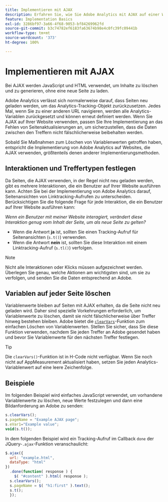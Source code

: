 ```yaml
---
title: Implementieren mit AJAX
description: Erfahren Sie, wie Sie Adobe Analytics mit AJAX auf einer Website implementieren.
feature: Implementation Basics
exl-id: 3286bf97-3a66-4f68-9053-bf84269962fd
source-git-commit: b3c74782ef6183fa63674b98e4c0fc39fc09441b
workflow-type: tm+mt
source-wordcount: '373'
ht-degree: 100%

---
```


# Implementieren mit AJAX

Bei AJAX werden JavaScript und HTML verwendet, um Inhalte zu löschen und zu generieren, ohne eine neue Seite zu laden.

Adobe Analytics verlässt sich normalerweise darauf, dass Seiten neu geladen werden, um das Analytics-Tracking-Objekt zurückzusetzen. Jedes Mal, wenn Sie zu einer anderen URL navigieren, werden alle Analytics-Variablen zurückgesetzt und können erneut definiert werden. Wenn Sie AJAX auf Ihrer Website verwenden, passen Sie Ihre Implementierung an das Fehlen von Seitenaktualisierungen an, um sicherzustellen, dass die Daten zwischen den Treffern nicht fälschlicherweise beibehalten werden.

Sobald Sie Maßnahmen zum Löschen von Variablenwerten getroffen haben, entspricht die Implementierung von Adobe Analytics auf Websites, die AJAX verwenden, größtenteils denen anderer Implementierungsmethoden.

## Interaktionen und Treffertypen festlegen

Da Seiten, die AJAX verwenden, in der Regel nicht neu geladen werden, gibt es mehrere Interaktionen, die ein Benutzer auf Ihrer Website ausführen kann. Achten Sie bei der Implementierung von Adobe Analytics darauf, Seitenansichten von Linktracking-Aufrufen zu unterscheiden. Berücksichtigen Sie die folgende Frage für jede Interaktion, die ein Benutzer auf Ihrer Website ausführen kann:

*Wenn ein Benutzer mit meiner Website interagiert, verändert diese Interaktion genug vom Inhalt der Seite, um als neue Seite zu gelten?*

* Wenn die Antwort **ja** ist, sollten Sie einen Tracking-Aufruf für Seitenansichten (`s.t()`) verwenden.
* Wenn die Antwort **nein** ist, sollten Sie diese Interaktion mit einem Linktracking-Aufruf (`s.tl()`) verfolgen.

>[!NOTE]
>
>Nicht alle Interaktionen oder Klicks müssen aufgezeichnet werden. Überlegen Sie genau, welche Aktionen am wichtigsten sind, um sie zu verfolgen, und senden Sie die Daten entsprechend an Adobe.

## Variablen auf jeder Seite löschen

Variablenwerte bleiben auf Seiten mit AJAX erhalten, da die Seite nicht neu geladen wird. Daher sind spezielle Vorkehrungen erforderlich, um Variablenwerte zu löschen, damit sie nicht fälschlicherweise über Treffer hinweg bestehen bleiben. Adobe bietet die [`clearVars`](../vars/functions/clearvars.md)-Funktion zum einfachen Löschen von Variablenwerten. Stellen Sie sicher, dass Sie diese Funktion verwenden, nachdem Sie jeden Treffer an Adobe gesendet haben und bevor Sie Variablenwerte für den nächsten Treffer festlegen.

>[!TIP]
>
>Die `clearVars()`-Funktion ist in H-Code nicht verfügbar. Wenn Sie noch nicht auf AppMeasurement aktualisiert haben, setzen Sie jeden Analytics-Variablenwert auf eine leere Zeichenfolge.

## Beispiele

Im folgenden Beispiel wird einfaches JavaScript verwendet, um vorhandene Variablenwerte zu löschen, neue Werte festzulegen und dann eine Bildanforderung an Adobe zu senden:

```js
s.clearVars();
s.pageName = "Example AJAX page";
s.eVar1="Example value";
void(s.t());
```

In dem folgenden Beispiel wird ein Tracking-Aufruf im Callback `done` der JQuery-`.ajax`-Funktion veranschaulicht:

```js
$.ajax({
  url: "example.html",
  dataType: "html"
})
  .done(function( response ) {
    $( "#content" ).html( response );
  s.clearVars();
  s.pageName = $( "h1:first" ).text();
  s.t();
  });
```
